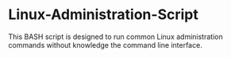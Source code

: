 # Linux-Administration-Script
This BASH script is designed to run common Linux administration commands without knowledge the command line interface.
